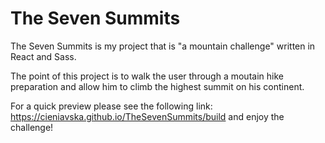# The Seven Summits

The Seven Summits is my project that is "a mountain challenge" written in React and Sass.

The point of this project is to walk the user through a moutain hike preparation and allow him to climb the highest summit on his continent. 

For a quick preview please see the following link: https://cieniavska.github.io/TheSevenSummits/build and enjoy the challenge!